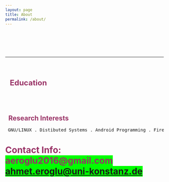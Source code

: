 ```yaml
---
layout: page
title: About
permalink: /about/
---
```


<table style="height: 120px;" width="620">
<tbody>
<th> <h2>&nbsp; &nbsp;<span style="color: #993366;">Education</span></h2></th>
<tr>
<td>
<h3><span style="color: #993366;"><span style="color: #993366;">Degree</span></span></h3>
</td>
<td>
<h3><span style="color: #993366;">University</span></h3>
</td>
<td>
<h3><span style="color: #993366;">Field of Study</span></h3>
</td>
<td>
<h3><span style="color: #993366;">Year</span></h3>
</td>
</tr>
<tr>
<td>Bachelors</td>
<td>Istanbul University(TURKEY)</td>
<td>Computer Engineering</td>
<td>2012/2016</td>
<br>
</tr>
<br>
<tr>
<br>
<td>Bachelors Exchange</td>
<td>Halmstad University(Sweden)</td>
<td>Computer and Electronical Engineering</td>
<td>
<p>2014/2015</p>
</td>
</tr>
<tr>
<br>
<td>Master of Science</td>
<td>Konstanz University(Germany)</td>
<td>Computer and Information Science</td>
<td>2016/cont.</td>
</tr>
</tbody>
</table>
<p>&nbsp;</p>
<h2><span style="color: #993366;">&nbsp; Research Interests</span></h2>
<pre > GNU/LINUX . Distibuted Systems . Android Programming . Firebase . Javascript</pre>
<h1><span style="color: #993366;">Contact Info:<br /><span style="background-color: #00ff00;">aeroglu2016@gmail.com<a href="mailto:ahmet.eroglu@uni-konstanz.de"><br />ahmet.eroglu@uni-konstanz.de</a></span><br /></span></h1>
